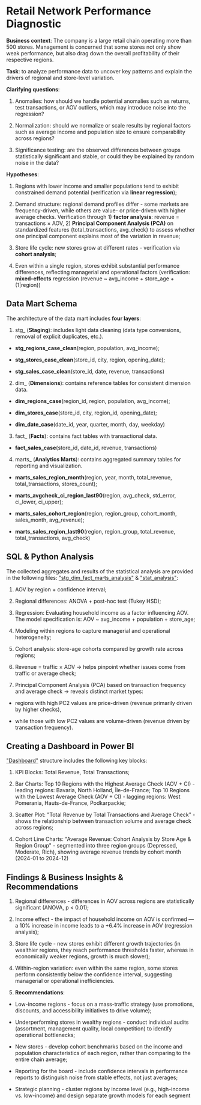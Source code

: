 # Retail Network Performance Diagnostic

**Business context**: The company is a large retail chain operating more than 500 stores. Management is concerned that some stores not only show weak performance, but also drag down the overall profitability of their respective regions.

**Task**: to analyze performance data to uncover key patterns and explain the drivers of regional and store-level variation.

**Clarifying questions**:

1) Anomalies: how should we handle potential anomalies such as returns, test transactions, or AOV outliers, which may introduce noise into the regression?

2) Normalization: should we normalize or scale results by regional factors such as average income and population size to ensure comparability across regions?

3) Significance testing: are the observed differences between groups statistically significant and stable, or could they be explained by random noise in the data?

**Hypotheses**:

1) Regions with lower income and smaller populations tend to exhibit constrained demand potential (verification via **linear regression**);
   
2) Demand structure: regional demand profiles differ - some markets are frequency-driven, while others are value- or price-driven with higher average checks. Verification through 1) **factor analysis**: revenue = transactions × AOV, 2) **Principal Component Analysis (PCA)** on standardized features {total_transactions, avg_check} to assess whether one principal component explains most of the variation in revenue;

3) Store life cycle: new stores grow at different rates - verification via **cohort analysis**;

4) Even within a single region, stores exhibit substantial performance differences, reflecting managerial and operational factors (verification: **mixed-effects** regression (revenue ~ avg_income + store_age + (1|region))  

## Data Mart Schema

The architecture of the data mart includes **four layers**:


1. stg_ (**Staging**): includes light data cleaning (data type conversions, removal of explicit duplicates, etc.).

- **stg_regions_case_clean**(region, population, avg_income);
  
- **stg_stores_case_clean**(store_id, city, region, opening_date);

- **stg_sales_case_clean**(store_id, date, revenue, transactions)


2. dim_ (**Dimensions**): contains reference tables for consistent dimension data.

- **dim_regions_case**(region_id, region, population, avg_income);

- **dim_stores_case**(store_id, city, region_id, opening_date);

- **dim_date_case**(date_id, year, quarter, month, day, weekday)
  

3. fact_ (**Facts**): contains fact tables with transactional data.

- **fact_sales_case**(store_id, date_id, revenue, transactions)


4. marts_ (**Analytics Marts**): contains aggregated summary tables for reporting and visualization.

- **marts_sales_region_month**(region, year, month, total_revenue, total_transactions, stores_count);

- **marts_avgcheck_ci_region_last90**(region, avg_check, std_error, ci_lower, ci_upper);

- **marts_sales_cohort_region**(region, region_group, cohort_month, sales_month, avg_revenue);

- **marts_sales_region_last90**(region, region_group, total_revenue, total_transactions, avg_check)
  

## SQL & Python Analysis

The collected aggregates and results of the statistical analysis are provided in the following files: ["stg_dim_fact_marts_analysis"](sql/stg_dim_fact_marts_analysis.sql) & ["stat_analysis"](python/analysis.ipynb):

1) AOV by region + confidence interval;

2) Regional differences: ANOVA + post-hoc test (Tukey HSD);

3) Regression: Evaluating household income as a factor influencing AOV. The model specification is: AOV ~ avg_income + population + store_age;

4) Modeling within regions to capture managerial and operational heterogeneity;

5) Cohort analysis: store-age cohorts compared by growth rate across regions;

6) Revenue = traffic × AOV → helps pinpoint whether issues come from traffic or average check;
   
7) Principal Component Analysis (PCA) based on transaction frequency and average check → reveals distinct market types:

- regions with high PC2 values are price-driven (revenue primarily driven by higher checks),

- while those with low PC2 values are volume-driven (revenue driven by transaction frequency).

## Creating a Dashboard in Power BI

["Dashboard"](power_bi/dashboard.pdf) structure includes the following key blocks:

1) KPI Blocks: Total Revenue, Total Transactions;

2) Bar Charts: Top 10 Regions with the Highest Average Check (AOV + CI) - leading regions: Bavaria, North Holland, Île-de-France; Top 10 Regions with the Lowest Average Check (AOV + CI) - lagging regions: West Pomerania, Hauts-de-France, Podkarpackie;

3) Scatter Plot: "Total Revenue by Total Transactions and Average Check" - shows the relationship between transaction volume and average check across regions;

4) Cohort Line Charts: "Average Revenue: Cohort Analysis by Store Age & Region Group" - segmented into three region groups (Depressed, Moderate, Rich), showing average revenue trends by cohort month (2024-01 to 2024-12)

## Findings & Business Insights & Recommendations

1) Regional differences - differences in AOV across regions are statistically significant (ANOVA, p < 0.01);

2) Income effect - the impact of household income on AOV is confirmed — a 10% increase in income leads to a +6.4% increase in AOV (regression analysis);

3) Store life cycle - new stores exhibit different growth trajectories (in wealthier regions, they reach performance thresholds faster, whereas in economically weaker regions, growth is much slower);

4) Within-region variation: even within the same region, some stores perform consistently below the confidence interval, suggesting managerial or operational inefficiencies.

5) **Recommendations**:

- Low-income regions - focus on a mass-traffic strategy (use promotions, discounts, and accessibility initiatives to drive volume);

- Underperforming stores in wealthy regions - conduct individual audits (assortment, management quality, local competition) to identify operational bottlenecks;

- New stores - develop cohort benchmarks based on the income and population characteristics of each region, rather than comparing to the entire chain average;

- Reporting for the board - include confidence intervals in performance reports to distinguish noise from stable effects, not just averages;

- Strategic planning - cluster regions by income level (e.g., high-income vs. low-income) and design separate growth models for each segment
